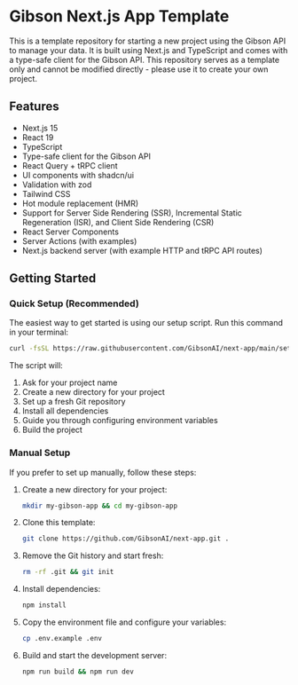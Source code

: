 # Gibson Next.js App Template

This is a template repository for starting a new project using the Gibson API to manage your data. It is built using Next.js and TypeScript and comes with a type-safe client for the Gibson API. This repository serves as a template only and cannot be modified directly - please use it to create your own project.

## Features

- Next.js 15
- React 19
- TypeScript
- Type-safe client for the Gibson API
- React Query + tRPC client
- UI components with shadcn/ui
- Validation with zod
- Tailwind CSS
- Hot module replacement (HMR)
- Support for Server Side Rendering (SSR), Incremental Static Regeneration (ISR), and Client Side Rendering (CSR)
- React Server Components
- Server Actions (with examples)
- Next.js backend server (with example HTTP and tRPC API routes)

## Getting Started

### Quick Setup (Recommended)

The easiest way to get started is using our setup script. Run this command in your terminal:

```bash
curl -fsSL https://raw.githubusercontent.com/GibsonAI/next-app/main/setup.sh | bash
```

The script will:
1. Ask for your project name
2. Create a new directory for your project
3. Set up a fresh Git repository
4. Install all dependencies
5. Guide you through configuring environment variables
6. Build the project

### Manual Setup

If you prefer to set up manually, follow these steps:

1. Create a new directory for your project:
   ```bash
   mkdir my-gibson-app && cd my-gibson-app
   ```
2. Clone this template:
   ```bash
   git clone https://github.com/GibsonAI/next-app.git .
   ```
3. Remove the Git history and start fresh:
   ```bash
   rm -rf .git && git init
   ```
4. Install dependencies:
   ```bash
   npm install
   ```
5. Copy the environment file and configure your variables:
   ```bash
   cp .env.example .env
   ```
6. Build and start the development server:
   ```bash
   npm run build && npm run dev
   ```
